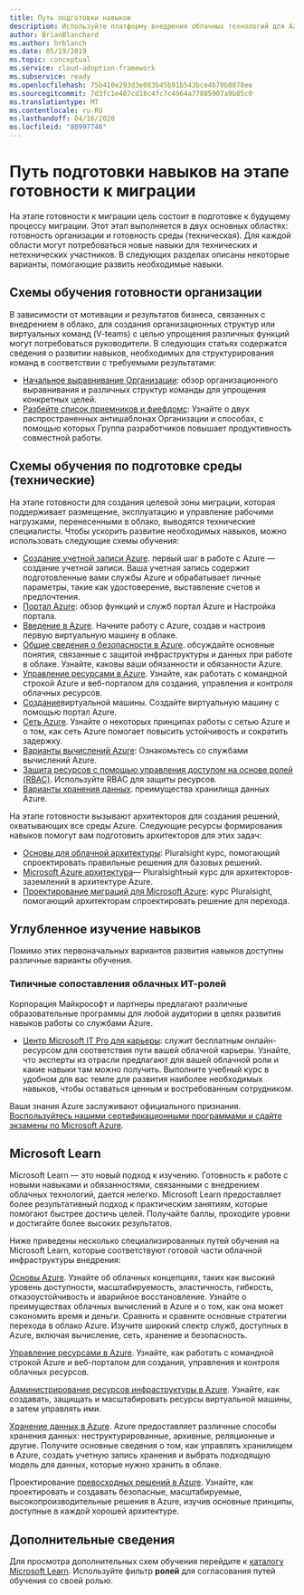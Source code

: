 ```yaml
---
title: Путь подготовки навыков
description: Используйте платформу внедрения облачных технологий для Azure, чтобы научиться создавать навыки, необходимые для выполнения перехода.
author: BrianBlanchard
ms.author: brblanch
ms.date: 05/19/2019
ms.topic: conceptual
ms.service: cloud-adoption-framework
ms.subservice: ready
ms.openlocfilehash: 75b410e293d3e083b45b91b543bce4b70b8078ee
ms.sourcegitcommit: 7d3fc1e407cd18c4fc7c4964a77885907a9b85c0
ms.translationtype: MT
ms.contentlocale: ru-RU
ms.lasthandoff: 04/16/2020
ms.locfileid: "80997746"
---
```

# <a name="skills-readiness-path-during-the-ready-phase-of-a-migration-journey"></a>Путь подготовки навыков на этапе готовности к миграции

На этапе готовности к миграции цель состоит в подготовке к будущему процессу миграции. Этот этап выполняется в двух основных областях: готовность организации и готовность среды (техническая). Для каждой области могут потребоваться новые навыки для технических и нетехнических участников. В следующих разделах описаны некоторые варианты, помогающие развить необходимые навыки.

## <a name="organizational-readiness-learning-paths"></a>Схемы обучения готовности организации

В зависимости от мотивации и результатов бизнеса, связанных с внедрением в облако, для создания организационных структур или виртуальных команд (V-teams) с целью упрощения различных функций могут потребоваться руководители. В следующих статьях содержатся сведения о развитии навыков, необходимых для структурирования команд в соответствии с требуемыми результатами:

- [Начальное выравнивание Организации](./index.md): обзор организационного выравнивания и различных структур команды для упрощения конкретных целей.
- [Разбейте список приемников и фиефдомс](../organize/fiefdoms-silos.md): Узнайте о двух распространенных антишаблонах Организации и способах, с помощью которых Группа разработчиков повышает продуктивность совместной работы.

## <a name="environmental-technical-readiness-learning-paths"></a>Схемы обучения по подготовке среды (технические)

На этапе готовности для создания целевой зоны миграции, которая поддерживает размещение, эксплуатацию и управление рабочими нагрузками, перенесенными в облако, выводятся технические специалисты. Чтобы ускорить развитие необходимых навыков, можно использовать следующие схемы обучения:

- [Создание учетной записи Azure](https://docs.microsoft.com/learn/modules/create-an-azure-account). первый шаг в работе с Azure — создание учетной записи. Ваша учетная запись содержит подготовленные вами службы Azure и обрабатывает личные параметры, такие как удостоверение, выставление счетов и предпочтения.
- [Портал Azure](https://docs.microsoft.com/learn/modules/tour-azure-portal): обзор функций и служб портал Azure и Настройка портала.
- [Введение в Azure](https://docs.microsoft.com/learn/modules/welcome-to-azure). Начните работу с Azure, создав и настроив первую виртуальную машину в облаке.
- [Общие сведения о безопасности в Azure](https://docs.microsoft.com/learn/modules/intro-to-security-in-azure). обсуждайте основные понятия, связанные с защитой инфраструктуры и данных при работе в облаке. Узнайте, каковы ваши обязанности и обязанности Azure.
- [Управление ресурсами в Azure](https://docs.microsoft.com/learn/paths/manage-resources-in-azure). Узнайте, как работать с командной строкой Azure и веб-порталом для создания, управления и контроля облачных ресурсов.
- [Создание](https://docs.microsoft.com/learn/modules/create-windows-virtual-machine-in-azure)виртуальной машины. Создайте виртуальную машину с помощью портал Azure.
- [Сеть Azure](https://docs.microsoft.com/learn/modules/intro-to-azure-networking). Узнайте о некоторых принципах работы с сетью Azure и о том, как сеть Azure помогает повысить устойчивость и сократить задержку.
- [Варианты вычислений Azure](https://docs.microsoft.com/learn/modules/intro-to-azure-compute): Ознакомьтесь со службами вычислений Azure.
- [Защита ресурсов с помощью управления доступом на основе ролей (RBAC)](https://docs.microsoft.com/learn/modules/secure-azure-resources-with-rbac). Используйте RBAC для защиты ресурсов.
- [Варианты хранения данных](https://docs.microsoft.com/learn/modules/intro-to-data-in-azure). преимущества хранилища данных Azure.

На этапе готовности вызывают архитекторов для создания решений, охватывающих все среды Azure. Следующие ресурсы формирования навыков помогут вам подготовить архитекторов для этих задач:

- [Основы для облачной архитектуры](https://www.pluralsight.com/courses/cloud-architecture-foundations): Pluralsight курс, помогающий спроектировать правильные решения для базовых решений.
- [Microsoft Azure архитектура](https://www.pluralsight.com/courses/cloud-architecture-foundations)— Pluralsightный курс для архитекторов-заземлений в архитектуре Azure.
- [Проектирование миграций для Microsoft Azure](https://www.pluralsight.com/courses/cloud-architecture-foundations): курс Pluralsight, помогающий архитекторам спроектировать решение для перехода.

## <a name="deeper-skills-exploration"></a>Углубленное изучение навыков

Помимо этих первоначальных вариантов развития навыков доступны различные варианты обучения.

### <a name="typical-mappings-of-cloud-it-roles"></a>Типичные сопоставления облачных ИТ-ролей

Корпорация Майкрософт и партнеры предлагают различные образовательные программы для любой аудитории в целях развития навыков работы со службами Azure.

- [Центр Microsoft IT Pro для карьеры](https://www.microsoft.com/itpro): служит бесплатным онлайн-ресурсом для соответствия пути вашей облачной карьеры. Узнайте, что эксперты из отрасли предлагают для вашей облачной роли и какие навыки там можно получить. Выполните учебный курс в удобном для вас темпе для развития наиболее необходимых навыков, чтобы оставаться ценным и востребованным сотрудником.

Ваши знания Azure заслуживают официального признания. [Воспользуйтесь нашими сертификационными программами и сдайте экзамены по Microsoft Azure](https://www.microsoft.com/learning/certification-overview.aspx).

## <a name="microsoft-learn"></a>Microsoft Learn

Microsoft Learn — это новый подход к изучению. Готовность к работе с новыми навыками и обязанностями, связанными с внедрением облачных технологий, дается нелегко. Microsoft Learn предоставляет более результативный подход к практическим занятиям, которые помогают быстрее достичь целей. Получайте баллы, проходите уровни и достигайте более высоких результатов.

Ниже приведены несколько специализированных путей обучения на Microsoft Learn, которые соответствуют готовой части облачной инфраструктуры внедрения:

[Основы Azure](https://docs.microsoft.com/learn/paths/azure-for-the-data-engineer). Узнайте об облачных концепциях, таких как высокий уровень доступности, масштабируемость, эластичность, гибкость, отказоустойчивость и аварийное восстановление. Узнайте о преимуществах облачных вычислений в Azure и о том, как она может сэкономить время и деньги. Сравнить и сравните основные стратегии перехода в облако Azure. Изучите широкий спектр служб, доступных в Azure, включая вычисление, сеть, хранение и безопасность.

[Управление ресурсами в Azure](https://docs.microsoft.com/learn/paths/azure-for-the-data-engineer). Узнайте, как работать с командной строкой Azure и веб-порталом для создания, управления и контроля облачных ресурсов.

[Администрирование ресурсов инфраструктуры в Azure](https://docs.microsoft.com/learn/paths/administer-infrastructure-resources-in-azure). Узнайте, как создавать, защищать и масштабировать ресурсы виртуальной машины, а затем управлять ими.

[Хранение данных в Azure](https://docs.microsoft.com/learn/paths/store-data-in-azure). Azure предоставляет различные способы хранения данных: неструктурированные, архивные, реляционные и другие. Получите основные сведения о том, как управлять хранилищем в Azure, создать учетную запись хранения и выбрать подходящую модель для данных, которые нужно хранить в облаке.

Проектирование [превосходных решений в Azure](https://docs.microsoft.com/learn/paths/architect-great-solutions-in-azure). Узнайте, как проектировать и создавать безопасные, масштабируемые, высокопроизводительные решения в Azure, изучив основные принципы, доступные в каждой хорошей архитектуре.

## <a name="learn-more"></a>Дополнительные сведения

Для просмотра дополнительных схем обучения перейдите к [каталогу Microsoft Learn](https://docs.microsoft.com/learn/browse). Используйте фильтр **ролей** для согласования путей обучения со своей ролью.
